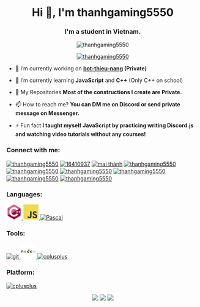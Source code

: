 <h1 align="center">Hi 👋, I'm thanhgaming5550</h1>
<h3 align="center">I'm a student in Vietnam.</h3>

<p align="center"> <img src="https://komarev.com/ghpvc/?username=thanhgaming5550&label=Profile%20views&color=0e75b6&style=flat" alt="thanhgaming5550" /> </p>

<p align="center"> 
    <a href="https://github.com/ryo-ma/github-profile-trophy"><img src="https://github-profile-trophy.vercel.app/?username=thanhgaming5550&theme=darkhub&row=1&column=7" alt="thanhgaming5550"/> </a> 
</p>


- 🔭 I’m currently working on **[bot-thieu-nang](https://botthieunang.blogspot.com/) (Private)**

- 🌱 I’m currently learning **JavaScript** and **C++** (Only C++ on school)

- 📁 My Repositories **Most of the constructions I create are Private.**

- 📫 How to reach me? **You can DM me on Discord or send private message on Messenger.**

- ⚡ Fun fact **I taught myself JavaScript by practicing writing Discord.js and watching video tutorials without any courses!**


<h3 align="left">Connect with me:</h3>
<p align="left">
<a href="https://twitter.com/thanhgaming5550" target="blank"><img align="center" src="https://raw.githubusercontent.com/rahuldkjain/github-profile-readme-generator/master/src/images/icons/Social/twitter.svg" alt="thanhgaming5550" height="40" width="40" /></a>
<a href="https://stackoverflow.com/users/16410937" target="blank"><img align="center" src="https://raw.githubusercontent.com/rahuldkjain/github-profile-readme-generator/master/src/images/icons/Social/stack-overflow.svg" alt="16410937" height="40" width="40" /></a>
<a href="https://www.facebook.com/lachinh.vui.52459" target="blank"><img align="center" src="https://raw.githubusercontent.com/rahuldkjain/github-profile-readme-generator/master/src/images/icons/Social/facebook.svg" alt="mai thành" height="40" width="40" /></a>
<a href="https://www.youtube.com/channel/UCG931fUUMQJ4vpJGUQfwH7w" target="blank"><img align="center" src="https://raw.githubusercontent.com/rahuldkjain/github-profile-readme-generator/master/src/images/icons/Social/youtube.svg" alt="thanhgaming5550" height="40" width="40" /></a>
<a href="https://open.spotify.com/user/31lblbv6kp7lrkqsox4gtmigrupq" target="blank"><img align="center" src="https://open.scdn.co/cdn/images/favicon.5cb2bd30.ico" alt="thanhgaming5550" height="40" width="40" /></a>
<a href="https://steamcommunity.com/id/thanhgaming5550/" target="blank"><img align="center" src="https://upload.wikimedia.org/wikipedia/commons/thumb/8/83/Steam_icon_logo.svg/512px-Steam_icon_logo.svg.png" alt="thanhgaming5550" height="40" width="40" /></a>
<a href="https://www.twitch.tv/thanhgaming5550/" target="blank"><img align="center" src="https://www.freepnglogos.com/uploads/twitch-logo-vector-png-2.png" alt="thanhgaming5550" height="40" width="40" /></a>
<a href="https://www.pinterest.com/thanhgaming5550/" target="blank"><img align="center" src="https://s.pinimg.com/webapp/favicon-54a5b2af.png" alt="thanhgaming5550" height="40" width="40" /></a>
<a href="https://discord.com/users/384282911479693313" target="blank"><img align="center" src="https://i.imgur.com/CUl1zhb.png" alt="thanhgaming5550" height="40" width="40" /></a>
</p>


<h3 align="left">Languages:</h3>
<p align="left"> 
<a href="https://www.w3schools.com/cpp/" target="_blank" rel="noreferrer"> <img src="https://raw.githubusercontent.com/devicons/devicon/master/icons/cplusplus/cplusplus-original.svg" alt="cplusplus" width="40" height="40"/> </a> 
<a href="https://developer.mozilla.org/en-US/docs/Web/JavaScript" target="_blank" rel="noreferrer"> <img src="https://raw.githubusercontent.com/devicons/devicon/master/icons/javascript/javascript-original.svg" alt="javascript" width="40" height="40"/> </a> 
<a href="https://www.freepascal.org/" target="_blank" rel="noreferrer"> <img src="https://wiki.lazarus.freepascal.org/images/1/15/Lazarus-icons-lpi-proposal-bpsoftware.png" alt="Pascal" width="40" height="40"/> </a> 
</p>

<h3 align="left">Tools:</h3>
<p align="left"> 
<a href="https://git-scm.com/" target="_blank" rel="noreferrer"> <img src="https://www.vectorlogo.zone/logos/git-scm/git-scm-icon.svg" alt="git" width="40" height="40"/> </a> 
<a href="https://nodejs.org" target="_blank" rel="noreferrer"> <img src="https://raw.githubusercontent.com/devicons/devicon/master/icons/nodejs/nodejs-original-wordmark.svg" alt="nodejs" width="40" height="40"/> </a> 
<a href="https://code.visualstudio.com/" target="_blank" rel="noreferrer"> <img src="https://upload.wikimedia.org/wikipedia/commons/thumb/9/9a/Visual_Studio_Code_1.35_icon.svg/2048px-Visual_Studio_Code_1.35_icon.svg.png" alt="cplusplus" width="40" height="40"/> </a> 
</p>

<h3 align="left">Platform:</h3>
<p align="left"> <a href="https://www.microsoft.com/windows/" target="_blank" rel="noreferrer"> <img src="https://upload.wikimedia.org/wikipedia/commons/thumb/5/5f/Windows_logo_-_2012.svg/480px-Windows_logo_-_2012.svg.png" alt="cplusplus" width="40" height="40"/> </a> </p>

<p align="center">
    <img
        width="49%"
        src="https://github-readme-stats.vercel.app/api?username=thanhgaming5550&theme=radical&include_all_commits=true&count_private=true"
    />
    <img
        width="49%"
        src="https://github-readme-streak-stats.herokuapp.com/?user=thanhgaming5550&theme=radical"
    />
    <img
        width="49%"
        src="https://github-readme-stats.vercel.app/api/top-langs?username=thanhgaming5550&layout=compact&theme=radical&count_private=true"
    />
</p>
